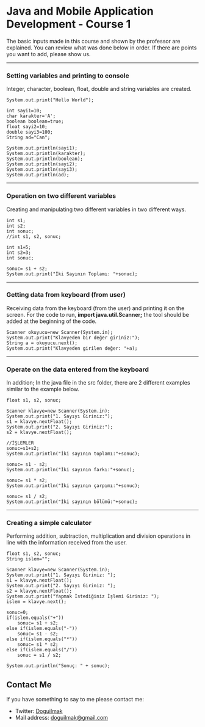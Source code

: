 
# Java and Mobile Application Development - Course 1

The basic inputs made in this course and shown by the professor are explained. You can review what was done below in order. If there are points you want to add, please show us.

---

### Setting variables and printing to console

Integer, character, boolean, float, double and string variables are created.

    System.out.print("Hello World");
	
	int sayi1=10;
	char karakter='A';
	boolean boolean=true;
	float sayi2=10;
	double sayi3=100;
	String ad="Can";
	
	System.out.println(sayi1);
	System.out.println(karakter);
	System.out.println(boolean);
	System.out.println(sayi2);
	System.out.println(sayi3);
	System.out.println(ad);

---

### Operation on two different variables

Creating and manipulating two different variables in two different ways.

    int s1;
	int s2;
	int sonuc;
	//int s1, s2, sonuc;
	
	int s1=5;
	int s2=3;
	int sonuc;
	
	sonuc= s1 + s2;				
	System.out.print("İki Sayının Toplamı: "+sonuc);

---

### Getting data from keyboard (from user)

Receiving data from the keyboard (from the user) and printing it on the screen. For the code to run, **import java.util.Scanner;** the tool should be added at the beginning of the code.


    Scanner okuyucu=new Scanner(System.in);
	System.out.print("Klavyeden bir değer giriniz:");
	String a = okuyucu.next();
	System.out.print("Klavyeden girilen değer: "+a);

---

### Operate on the data entered from the keyboard

In addition; In the java file in the src folder, there are 2 different examples similar to the example below.

    float s1, s2, sonuc;
		
	Scanner klavye=new Scanner(System.in);
	System.out.print("1. Sayıyı Giriniz:");
	s1 = klavye.nextFloat();
	System.out.print("2. Sayıyı Giriniz:");
	s2 = klavye.nextFloat();
	
	//İŞLEMLER
	sonuc=s1+s2;
	System.out.println("İki sayının toplamı:"+sonuc);
	
	sonuc= s1 - s2;
	System.out.println("İki sayının farkı:"+sonuc);
	
	sonuc= s1 * s2;
	System.out.println("İki sayının çarpımı:"+sonuc);
	
	sonuc= s1 / s2;
	System.out.println("İki sayının bölümü:"+sonuc);

---

### Creating a simple calculator

Performing addition, subtraction, multiplication and division operations in line with the information received from the user.

    float s1, s2, sonuc;
	String islem="";
	
	Scanner klavye=new Scanner(System.in);
	System.out.print("1. Sayıyı Giriniz: ");
	s1 = klavye.nextFloat();
	System.out.print("2. Sayıyı Giriniz: ");
	s2 = klavye.nextFloat();
	System.out.print("Yapmak İstediğiniz İşlemi Giriniz: ");
	islem = klavye.next();
	
	sonuc=0;				
	if(islem.equals("+"))
		sonuc= s1 + s2;
	else if(islem.equals("-"))
		sonuc= s1 - s2;
	else if(islem.equals("*"))
		sonuc= s1 * s2;
	else if(islem.equals("/"))
		sonuc = s1 / s2;
	
	System.out.println("Sonuç: " + sonuc);


## Contact Me

If you have something to say to me please contact me: 

 - Twitter: [Doguilmak](https://twitter.com/Doguilmak) 
 - Mail address: doguilmak@gmail.com
